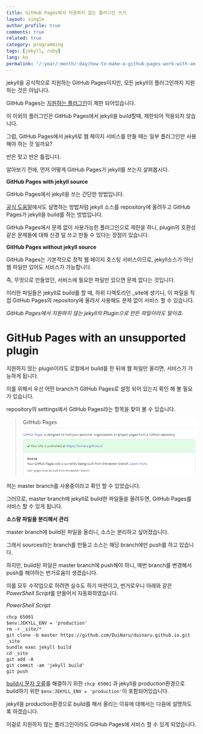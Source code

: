 ```yaml
---
title: GitHub Pages에서 지원하지 않는 플러그인 쓰기
layout: single
author_profile: true
comments: true
related: true
category: programming
tags: [jekyll, ruby]
lang: ko
permalink: "/:year/:month/:day/how-to-make-a-github-pages-work-with-an-unsupported-plugin"
---
```


jekyll을 공식적으로 지원하는 GitHub Pages이지만, 모든 jekyll의 플러그인까지 지원하는 것은 아닙니다.

GitHub Pages는  [지원하는 플러그인](http://pages.github.com/versions/)이 제한 되어있습니다.

이 이외의 플러그인은 GitHub Pages에서 jekyll을 build할때, 제한되어 적용되지 않습니다.

그럼, GitHub Pages에서 jekyll로 웹 페이지 서비스를 만들 때는 일부 플러그인만 사용해야 하는 것 일까요?

반은 맞고 반은 틀립니다.

알아보기 전에, 먼저 어떻게 GitHub Pages가  jekyll를 쓰는지 살펴봅시다.

**GitHub Pages with jekyll source**

GitHub Pages에서 jekyll을 쓰는 간단한 방법입니다.

[공식 도움말](https://help.github.com/en/github/working-with-github-pages/setting-up-a-github-pages-site-with-jekyll)에서도 설명하는 방법처럼 jekyll 소스를 repository에 올려두고 GitHub Pages가 jekyll을 build를 하는 방법입니다.

GitHub Pages에서 문제 없이 사용가능한 플러그인으로 제한을 하니, plugin의 호환성 같은 문제들에 대해 신경 덜 쓰고 만들 수 있다는 장점이 있습니다.

**GitHub Pages without jekyll source**

GitHub Pages는 기본적으로 정적 웹 페이지 호스팅 서비스이므로, jekyll소스가 아닌 웹 파일만 있어도 서비스가 가능합니다.

즉, 무엇으로 만들었던, 서비스에 필요한 파일만 있으면 문제 없다는 것입니다.

이러한 파일들은 jekyll로 build를 할 때, 하위 디렉토리인 \_site에 생기니, 이 파일을 직접 GitHub Pages의 repository에 올려서 사용해도 문제 없이 서비스 할 수 있습니다.

*GitHub Pages에서 지원하지 않는 jekyll의 Plugin으로 만든 파일이라도 말이죠.*

# GitHub Pages with an unsupported plugin

지원하지 않는 plugin이라도 로컬에서 build를 한 뒤에 웹 파일만 올리면, 서비스가 가능하게 됩니다.

이를 위해서 우선 어떤 branch가 GitHub Pages로 설정 되어 있는지 확인 해 볼 필요가 있습니다.

repository의 settings에서 GitHub Pages라는 항목을 찾아 볼 수 있습니다.

> ![GitHub Pages Settings](\assets\images\2019-10-26-how-to-make-a-github-pages-work-with-an-unsupported-plugin\settings-github-pages.png)
> 

저는 master branch를 사용중이라고 확인 할 수 있었습니다.

그러므로, master branch에 jekyll로 build한 파일들을 올려두면, GitHub Pages를 서비스 할 수 있게 됩니다.

**소스랑 파일을 분리해서 관리**

master branch에 build된 파일을 올리니, 소스는 분리하고 싶어졌습니다.

그래서 sources라는 branch를 만들고 소스는 해당 branch에만 push를 하고 있습니다.

하지만, build된 파일은 master branch에 push해야 하니, 매번 branch를 변경해서 push를 해야하는 번거로움이 생겼습니다.

이를 모두 수작업으로 하려면 실수도 하기 마련이고, 번거로우니 아래와 같은 *PowerShell Script*를 만들어서 자동화하였습니다.

*PowerShell Script*
```
chcp 65001
$env:JEKYLL_ENV = 'production'
rm -r _site/*
git clone -b master https://github.com/DuiNaru/duinaru.github.io.git _site
bundle exec jekyll build
cd _site
git add -A
git commit -am 'jekyll build'
git push
```

[build시 문자 오류](/2019/10/23/blog-with-development-and-experience#%EB%AC%B8%EC%A0%9C-%ED%95%B4%EA%B2%B0)를 해결하기 위한 `chcp 65001` 과 jekyll을 production환경으로 build하기 위한 `$env:JEKYLL_ENV = 'production'`이 포함되어있습니다.

jekyll을 production환경으로 build를 해서 올리는 이유에 대해서는 다음에 설명하도록 하겠습니다.

이걸로 지원하지 않는 플러그인이라도 GitHub Pages에 서비스 할 수 있게 되었습니다.